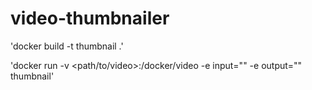# video-thumbnailer

'docker build -t thumbnail .'

'docker run -v <path/to/video>:/docker/video -e input="<input-file-name>" -e output="<output-file-name>" thumbnail'
